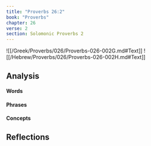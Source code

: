 ```yaml
---
title: "Proverbs 26:2"
book: "Proverbs"
chapter: 26
verse: 2
section: Solomonic Proverbs 2
---
```

![[/Greek/Proverbs/026/Proverbs-026-002G.md#Text]]
![[/Hebrew/Proverbs/026/Proverbs-026-002H.md#Text]]

## Analysis

#### Words

#### Phrases

#### Concepts

## Reflections
